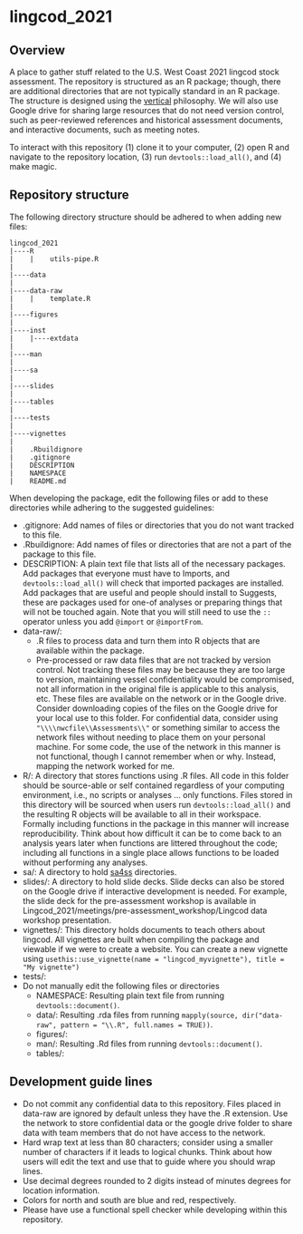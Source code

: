 # lingcod_2021

## Overview

A place to gather stuff related to the U.S. West Coast 2021 lingcod stock assessment.
The repository is structured as an R package; though,
there are additional directories that are not typically standard in an R package.
The structure is designed using the
[vertical](crumplab.github.io/vertical/) philosophy.
We will also use Google drive for sharing
large resources that do not need version control,
such as peer-reviewed references and historical assessment documents,
and
interactive documents, such as meeting notes.

To interact with this repository
(1) clone it to your computer,
(2) open R and navigate to the repository location,
(3) run `devtools::load_all()`, and
(4) make magic.

## Repository structure

The following directory structure should be adhered to when adding new files:
```
lingcod_2021
|----R
|    |    utils-pipe.R
|
|----data
|
|----data-raw
|    |    template.R
|
|----figures
|
|----inst
|    |----extdata
|
|----man
|
|----sa
|
|----slides
|
|----tables
|
|----tests
|
|----vignettes
|
|    .Rbuildignore
|    .gitignore
|    DESCRIPTION
|    NAMESPACE
|    README.md
```

When developing the package, edit the following files or add to these directories
while adhering to the suggested guidelines:
* .gitignore: Add names of files or directories that you do not want tracked to this file.
* .Rbuildignore: Add names of files or directories that are not a part of the package to this file.
* DESCRIPTION: A plain text file that lists all of the necessary packages.
Add packages that everyone must have to Imports, and
`devtools::load_all()` will check that imported packages are installed.
Add packages that are useful and people should install to Suggests,
these are packages used for one-of analyses or preparing things that will not be touched again.
Note that you will still need to use the `::` operator unless you add `@import` or `@importFrom`.
* data-raw/:
  * .R files to process data and turn them into R objects that are available within the package.
  * Pre-processed or raw data files that are not tracked by version control.
  Not tracking these files may be because
  they are too large to version,
  maintaining vessel confidentiality would be compromised,
  not all information in the original file is applicable to this analysis,
  etc.
  These files are available on the network or in the Google drive.
  Consider downloading copies of the files on the Google drive for your local use to this folder.
  For confidential data, consider using `"\\\\nwcfile\\Assessments\\"` or something similar
  to access the network files without needing to place them on your personal machine.
  For some code, the use of the network in this manner is not functional,
  though I cannot remember when or why. Instead, mapping the network worked for me.
* R/: A directory that stores functions using .R files.
All code in this folder should be source-able or self contained regardless of your
computing environment, i.e., no scripts or analyses ... only functions.
Files stored in this directory will be sourced when users run `devtools::load_all()` and
the resulting R objects will be available to all in their workspace.
Formally including functions in the package in this manner will increase reproducibility.
Think about how difficult it can be to come back to an analysis years later when functions
are littered throughout the code; including all functions in a single place allows
functions to be loaded without performing any analyses.
* sa/: A directory to hold [sa4ss](github.com/nwfsc-assess/sa4ss) directories.
* slides/: A directory to hold slide decks.
Slide decks can also be stored on the Google drive if interactive development is needed.
For example, the slide deck for the pre-assessment workshop is available in
Lingcod_2021/meetings/pre-assessment_workshop/Lingcod data workshop presentation.
* vignettes/: This directory holds documents to teach others about lingcod.
All vignettes are built when compiling the package and viewable if we were to create a website.
You can create a new vignette using 
`usethis::use_vignette(name = "lingcod_myvignette"), title = "My vignette")`
* tests/:
* Do not manually edit the following files or directories
  * NAMESPACE: Resulting plain text file from running `devtools::document()`.
  * data/: Resulting .rda files from running
  `mapply(source, dir("data-raw", pattern = "\\.R", full.names = TRUE))`.
  * figures/:
  * man/: Resulting .Rd files from running `devtools::document()`.
  * tables/:

## Development guide lines

* Do not commit any confidential data to this repository.
Files placed in data-raw are ignored by default unless they have the .R extension.
Use the network to store confidential data or
the google drive folder to share data with team members that do not have access to the network.
* Hard wrap text at less than 80 characters;
consider using a smaller number of characters if it leads to logical chunks.
Think about how users will edit the text and use that to guide where you should wrap lines.
* Use decimal degrees rounded to 2 digits instead of minutes degrees for location information.
* Colors for north and south are blue and red, respectively.
* Please have use a functional spell checker while developing within this repository.
